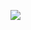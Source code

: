 ![](https://raw.githubusercontent.com/NewbieCat-2024/NewbieCat-2024/main/assets/github-contribution-grid-snake.svg)
